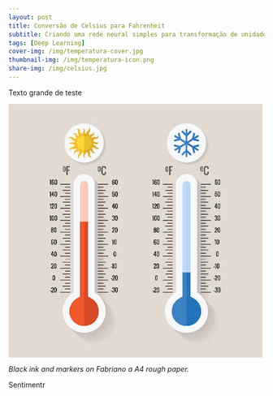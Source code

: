 ```yaml
---
layout: post
title: Conversão de Celsius para Fahrenheit
subtitle: Criando uma rede neural simples para transformação de unidades de medida de temperatura.
tags: [Deep Learning]
cover-img: /img/temperatura-cover.jpg
thumbnail-img: /img/temperatura-icon.png
share-img: /img/celsius.jpg
---
```


Texto grande de teste

<img src="/img/celsius.jpg" alt="Temperatura" align="center"/>

*Black ink and markers on Fabriano a A4 rough paper.*

Sentimentr

